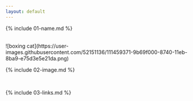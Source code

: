```yaml
---
layout: default
---
```


{% include 01-name.md %}

<br>
![boxing cat](https://user-images.githubusercontent.com/52151136/111459371-9b69f000-8740-11eb-8ba9-e75d3e5e21da.png)

{% include 02-image.md %}

<br>

{% include 03-links.md %}

